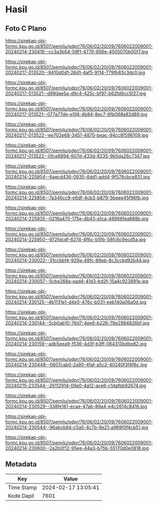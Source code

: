 # Hasil

## Foto C Plano

https://sirekap-obj-formc.kpu.go.id/8507/pemilu/pdpr/76/06/02/20/09/7606022009001-20240214-230418--cc3a3b54-59f1-4770-856e-4505070b00f7.jpg

https://sirekap-obj-formc.kpu.go.id/8507/pemilu/pdpr/76/06/02/20/09/7606022009001-20240217-013520--9410d0d1-26d1-4af5-9114-779fb83c3dc0.jpg

https://sirekap-obj-formc.kpu.go.id/8507/pemilu/pdpr/76/06/02/20/09/7606022009001-20240217-013521--d99dae5a-d9c4-425c-bf97-b62fd9cc5f27.jpg

https://sirekap-obj-formc.kpu.go.id/8507/pemilu/pdpr/76/06/02/20/09/7606022009001-20240217-013521--077a77de-e5f4-4b84-8ec7-6fb068a83d89.jpg

https://sirekap-obj-formc.kpu.go.id/8507/pemilu/pdpr/76/06/02/20/09/7606022009001-20240217-013522--ee702e68-3451-4870-beac-94cc8f596109.jpg

https://sirekap-obj-formc.kpu.go.id/8507/pemilu/pdpr/76/06/02/20/09/7606022009001-20240217-013522--0fce8894-607d-433d-8235-9b5da26c7347.jpg

https://sirekap-obj-formc.kpu.go.id/8507/pemilu/pdpr/76/06/02/20/09/7606022009001-20240214-225804--6aecd436-0935-4dd1-add4-9f578cbce831.jpg

https://sirekap-obj-formc.kpu.go.id/8507/pemilu/pdpr/76/06/02/20/09/7606022009001-20240214-225856--7a346cc9-e6df-4cb3-b879-5beee45f96fb.jpg

https://sirekap-obj-formc.kpu.go.id/8507/pemilu/pdpr/76/06/02/20/09/7606022009001-20240214-225935--0216a470-175e-4b43-a1ca-48966fea868b.jpg

https://sirekap-obj-formc.kpu.go.id/8507/pemilu/pdpr/76/06/02/20/09/7606022009001-20240214-225950--972fdcdf-6274-4f6c-b5fb-58fc6c9ecd5a.jpg

https://sirekap-obj-formc.kpu.go.id/8507/pemilu/pdpr/76/06/02/20/09/7606022009001-20240214-230022--31ccbbf4-929a-48fc-88eb-8c3ccbd92b44.jpg

https://sirekap-obj-formc.kpu.go.id/8507/pemilu/pdpr/76/06/02/20/09/7606022009001-20240214-230057--5cbe268a-ead4-41d3-bd2f-15a4c923891e.jpg

https://sirekap-obj-formc.kpu.go.id/8507/pemilu/pdpr/76/06/02/20/09/7606022009001-20240214-230125--4b1131e1-d4e0-476c-b031-eeb140a06a0d.jpg

https://sirekap-obj-formc.kpu.go.id/8507/pemilu/pdpr/76/06/02/20/09/7606022009001-20240214-230144--5cb0ab10-76d7-4ee6-b226-78e2984826bf.jpg

https://sirekap-obj-formc.kpu.go.id/8507/pemilu/pdpr/76/06/02/20/09/7606022009001-20240214-230159--adb5eea9-f536-4d3f-b3ff-064313bdbe82.jpg

https://sirekap-obj-formc.kpu.go.id/8507/pemilu/pdpr/76/06/02/20/09/7606022009001-20240214-230448--0607cab0-2a90-4faf-a5c2-40240f3f4f6c.jpg

https://sirekap-obj-formc.kpu.go.id/8507/pemilu/pdpr/76/06/02/20/09/7606022009001-20240215-233544--26112914-09a0-4a12-ace6-c1dafbb92674.jpg

https://sirekap-obj-formc.kpu.go.id/8507/pemilu/pdpr/76/06/02/20/09/7606022009001-20240214-230529--338fe161-ecae-47ab-89a4-e4c2614c8416.jpg

https://sirekap-obj-formc.kpu.go.id/8507/pemilu/pdpr/76/06/02/20/09/7606022009001-20240214-230544--96abcb84-c5a5-4c7b-9e21-a969f0f4cb51.jpg

https://sirekap-obj-formc.kpu.go.id/8507/pemilu/pdpr/76/06/02/20/09/7606022009001-20240214-230600--2a2b0f12-95ee-44a3-b75b-55170d0e0818.jpg


## Metadata

| Key        | Value               |
| ---------- | ------------------- |
| Time Stamp | 2024-02-17 13:05:41 |
| Kode Dapil | 7601                |



